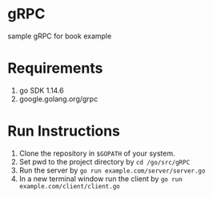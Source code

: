 # gRPC
sample gRPC for book example

# Requirements

1. go SDK 1.14.6
2. google.golang.org/grpc


# Run Instructions
1. Clone the repository in `$GOPATH` of your system.
2. Set pwd to the project directory by `cd /go/src/gRPC`
3. Run the server by `go run example.com/server/server.go`
4. In a new terminal window run the client by `go run example.com/client/client.go`

